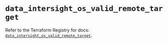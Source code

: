 # `data_intersight_os_valid_remote_target`

Refer to the Terraform Registry for docs: [`data_intersight_os_valid_remote_target`](https://registry.terraform.io/providers/ciscodevnet/intersight/1.0.71/docs/data-sources/os_valid_remote_target).
